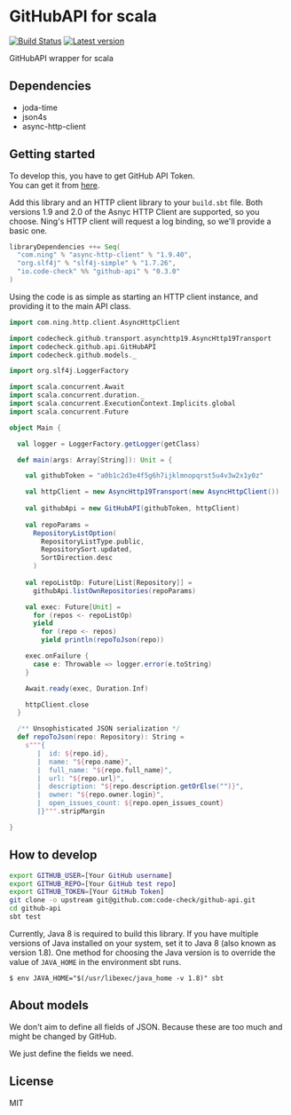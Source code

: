 # GitHubAPI for scala
[![Build Status](https://travis-ci.org/code-check/github-api-scala.svg?branch=master)](https://travis-ci.org/code-check/github-api-scala)
[![Latest version](https://index.scala-lang.org/code-check/github-api-scala/github-api/latest.svg?color=orange)](https://index.scala-lang.org/code-check/github-api-scala)

GitHubAPI wrapper for scala

## Dependencies
- joda-time
- json4s
- async-http-client

## Getting started

To develop this, you have to get GitHub API Token.  
You can get it from [here](https://github.com/settings/applications).

Add this library and an HTTP client library to your `build.sbt` file.
Both versions 1.9 and 2.0 of the Asnyc HTTP Client are supported, so
you choose.  Ning's HTTP client will request a log binding, so we'll
provide a basic one.

```scala
libraryDependencies ++= Seq(
  "com.ning" % "async-http-client" % "1.9.40",
  "org.slf4j" % "slf4j-simple" % "1.7.26",
  "io.code-check" %% "github-api" % "0.3.0"
)
```

Using the code is as simple as starting an HTTP client instance, and
providing it to the main API class.

```scala
import com.ning.http.client.AsyncHttpClient

import codecheck.github.transport.asynchttp19.AsyncHttp19Transport
import codecheck.github.api.GitHubAPI
import codecheck.github.models._

import org.slf4j.LoggerFactory

import scala.concurrent.Await
import scala.concurrent.duration._
import scala.concurrent.ExecutionContext.Implicits.global
import scala.concurrent.Future

object Main {

  val logger = LoggerFactory.getLogger(getClass)

  def main(args: Array[String]): Unit = {

    val githubToken = "a0b1c2d3e4f5g6h7ijklmnopqrst5u4v3w2x1y0z"

    val httpClient = new AsyncHttp19Transport(new AsyncHttpClient())
    
    val githubApi = new GitHubAPI(githubToken, httpClient)
    
    val repoParams =
      RepositoryListOption(
        RepositoryListType.public,
        RepositorySort.updated,
        SortDirection.desc
      )
    
    val repoListOp: Future[List[Repository]] =
      githubApi.listOwnRepositories(repoParams)

    val exec: Future[Unit] =
      for (repos <- repoListOp) 
      yield
        for (repo <- repos)
        yield println(repoToJson(repo))

    exec.onFailure {
      case e: Throwable => logger.error(e.toString)
    }

    Await.ready(exec, Duration.Inf)

    httpClient.close
  }

  /** Unsophisticated JSON serialization */
  def repoToJson(repo: Repository): String =
    s"""{
       |  id: ${repo.id},
       |  name: "${repo.name}",
       |  full_name: "${repo.full_name}",
       |  url: "${repo.url}",
       |  description: "${repo.description.getOrElse("")}",
       |  owner: "${repo.owner.login}",
       |  open_issues_count: ${repo.open_issues_count}
       |}""".stripMargin

}
```

## How to develop

``` bash
export GITHUB_USER=[Your GitHub username] 
export GITHUB_REPO=[Your GitHub test repo] 
export GITHUB_TOKEN=[Your GitHub Token] 
git clone -o upstream git@github.com:code-check/github-api.git
cd github-api
sbt test
```

Currently, Java 8 is required to build this library.  If you have
multiple versions of Java installed on your system, set it to Java 8
(also known as version 1.8).  One method for choosing the Java version
is to override the value of `JAVA_HOME` in the environment sbt runs.

```
$ env JAVA_HOME="$(/usr/libexec/java_home -v 1.8)" sbt
```

## About models
We don't aim to define all fields of JSON.
Because these are too much and might be changed by GitHub.

We just define the fields we need.

## License
MIT